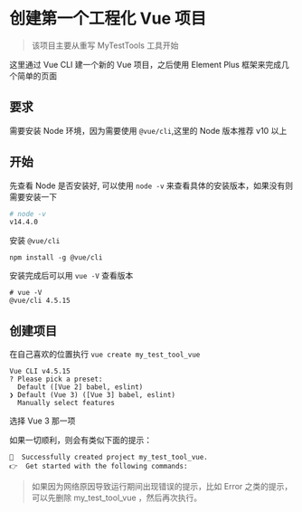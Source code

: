 # 创建第一个工程化 Vue 项目

> 该项目主要从重写 MyTestTools 工具开始

这里通过 Vue CLI 建一个新的 Vue 项目，之后使用 Element Plus 框架来完成几个简单的页面

## 要求

需要安装 Node 环境，因为需要使用 `@vue/cli`,这里的 Node 版本推荐 v10 以上



## 开始

先查看 Node 是否安装好, 可以使用 `node -v` 来查看具体的安装版本，如果没有则需要安装一下

```sh
# node -v
v14.4.0
```

安装 `@vue/cli`

```
npm install -g @vue/cli
```

安装完成后可以用 `vue -V` 查看版本

```
# vue -V
@vue/cli 4.5.15
```

## 创建项目

在自己喜欢的位置执行 `vue create my_test_tool_vue` 

```
Vue CLI v4.5.15
? Please pick a preset:
  Default ([Vue 2] babel, eslint)
❯ Default (Vue 3) ([Vue 3] babel, eslint)
  Manually select features
```

选择 Vue 3 那一项

如果一切顺利，则会有类似下面的提示：

```
🎉  Successfully created project my_test_tool_vue.
👉  Get started with the following commands:
```

> 如果因为网络原因导致运行期间出现错误的提示，比如 Error 之类的提示，可以先删除  my_test_tool_vue ，然后再次执行。


